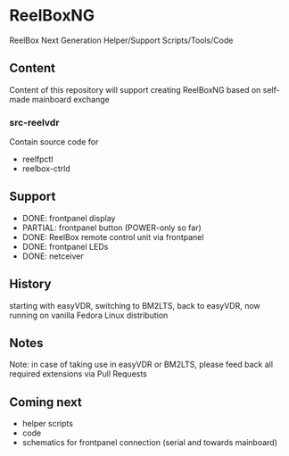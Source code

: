 # ReelBoxNG
ReelBox Next Generation Helper/Support Scripts/Tools/Code

## Content
Content of this repository will support creating ReelBoxNG based on self-made mainboard exchange

### src-reelvdr

Contain source code for
- reelfpctl
- reelbox-ctrld

## Support
- DONE: frontpanel display
- PARTIAL: frontpanel button (POWER-only so far)
- DONE: ReelBox remote control unit via frontpanel
- DONE: frontpanel LEDs
- DONE: netceiver

## History
starting with easyVDR, switching to BM2LTS, back to easyVDR, now running on vanilla Fedora Linux distribution

## Notes
Note: in case of taking use in easyVDR or BM2LTS, please feed back all required extensions via Pull Requests

## Coming next
- helper scripts
- code
- schematics for frontpanel connection (serial and towards mainboard)
